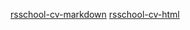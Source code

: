 [rsschool-cv-markdown](https://Tripli33.github.io/rsschool-cv/cv)
[rsschool-cv-html](https://Tripli33.github.io/rsschool-cv/)
